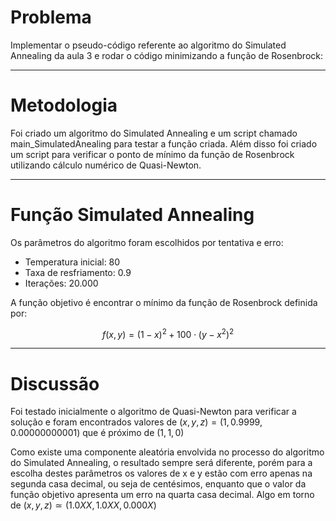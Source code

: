 # Problema

Implementar o pseudo-código referente ao algoritmo do Simulated Annealing da aula 3 e rodar o código minimizando a função de Rosenbrock:

---

# Metodologia

Foi criado um algoritmo do Simulated Annealing e um script chamado main_SimulatedAnealing para testar a função criada. Além disso foi criado um script para verificar o ponto de mínimo da função de Rosenbrock utilizando cálculo numérico de Quasi-Newton.

---

# Função Simulated Annealing

Os parâmetros do algoritmo foram escolhidos por tentativa e erro:
- Temperatura inicial: 80
- Taxa de resfriamento: 0.9
- Iterações: 20.000

A função objetivo é encontrar o mínimo da função de Rosenbrock definida por:

$`  `$

$$
f\left (x,y  \right ) = \left ( 1 - x \right )^2 + 100 \cdot \left ( y - x^2 \right )^2
$$

---

# Discussão

Foi testado inicialmente o algoritmo de Quasi-Newton para verificar a solução e foram encontrados valores de $` (x,y,z) = (1,0.9999,0.00000000001) `$ que é próximo de $` (1,1,0) `$

Como existe uma componente aleatória envolvida no processo do algoritmo do Simulated Annealing, o resultado sempre será diferente, porém para a escolha destes parâmetros os valores de x e y estão com erro apenas na segunda casa decimal, ou seja de centésimos, enquanto que o valor da função objetivo apresenta um erro na quarta casa decimal. Algo em torno de $` (x,y,z)  \simeq  (1.0XX,1.0XX,0.000X) `$

